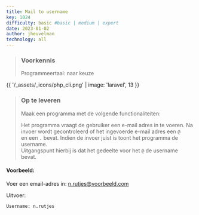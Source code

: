 ```yaml
---
title: Mail to username
key: 1024
difficulty: basic #basic | medium | expert
date: 2023-01-02
author: jheuvelman
technology: all
---
```


> ### Voorkennis
> Programmeertaal: naar keuze

{{ '/_assets/_icons/php_cli.png'  | image: 'laravel', 13 }}

> ### Op te leveren
> Maak een programma met de volgende functionaliteiten:
>
> Het programma vraagt de gebruiker een e-mail adres in te voeren. Na invoer wordt gecontroleerd of het ingevoerde e-mail adres een <code>@ </code> en een <code>.</code> bevat. Indien de invoer juist is toont het programma de username.  
> Uitgangspunt hierbij is dat het gedeelte voor het <code>@</code> de username bevat.

#### Voorbeeld:
Voer een email-adres in: n.rutjes@voorbeeld.com 

Uitvoer:
```shell
Username: n.rutjes
```
